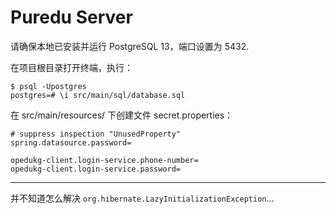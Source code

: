 # Puredu Server

请确保本地已安装并运行 PostgreSQL 13，端口设置为 5432.

在项目根目录打开终端，执行：

```shell
$ psql -Upostgres
postgres=# \i src/main/sql/database.sql
```

在 src/main/resources/ 下创建文件 secret.properties：

```properties
# suppress inspection "UnusedProperty"
spring.datasource.password=

opedukg-client.login-service.phone-number=
opedukg-client.login-service.password=
```



---



并不知道怎么解决 `org.hibernate.LazyInitializationException`…
